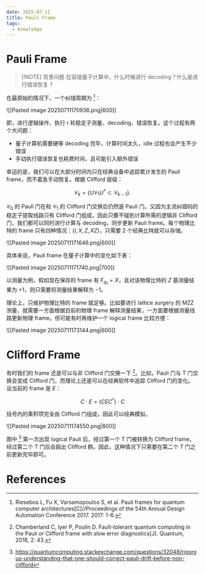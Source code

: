 ```yaml
---
date: 2025-07-11
title: Pauli Frame
tags:
  - knowledge
---
```


# Pauli Frame

> [!NOTE] 背景问题
> 在容错量子计算中，什么时候进行 decoding？什么是进行错误恢复？

在最原始的情况下，一个纠错周期为 [^1]：

![[Pasted image 20250711170936.png|600]]

即，进行逻辑操作、执行 r 轮稳定子测量、decoding、错误恢复。这个过程有两个大问题：

- 量子计算机需要硬等 decoding 完毕，计算时间太久，idle 过程也会产生不少错误
- 手动执行错误恢复也耗费时间，且可能引入额外错误

幸运的是，我们可以在大部分时间内只在经典设备中追踪累计发生的 Pauli frame，而不着急手动恢复。根据 Clifford 层级：

$$
\mathcal{C}_{k} = \{ U\mathcal{C}_{1}U^{\dagger}\subset \mathcal{C}_{k-1}\}.
$$

$\mathcal{C}_{0}$ 的 Pauli 门在和 $\mathcal{C}_{1}$ 的 Clifford 门交换后仍然是 Pauli 门。又因为主流纠错码的稳定子提取线路只有 Clifford 门组成，因此只要不碰到计算所需的逻辑非 Clifford 门，我们都可以同时进行计算与 decoding，同步更新 Pauli frame。每个物理比特的 frame 只有四种情况：$\{I, X, Z, XZ\}$，只需要 2 个经典比特就可以存储。

![[Pasted image 20250711171646.png|600]]

具体来说，Pauli frame 在量子计算中的变化如下表：

![[Pasted image 20250711171740.png|700]]

以测量为例，假如现在保存的 frame 有 $F_{q_{1}}=X$，且对该物理比特的 $Z$ 基测量结果为 $+1$，则只需要将测量结果解释为 $-1$。

理论上，只维护物理比特的 frame 就足够。比如要进行 lattice surgery 的 MZZ 测量，就需要一方面根据目前的物理 frame 解释测量结果，一方面要根据测量线路更新物理 frame。但可能有时再维护一个 logical frame 比较方便：

![[Pasted image 20250711173144.png|600]]

# Clifford Frame

有时我们的 frame 还是可以与非 Clifford 门交换一下 [^2]。比如，Pauli 门与 T 门交换会变成 Clifford 门，而理论上还是可以在经典软件中追踪 Clifford 门的变化。设当前的 frame 是 $E$：

$$
C \cdot E = (CEC^{\dagger})\cdot C
$$

括号内的乘积项完全由 Clifford 门组成，因此可以经典模拟。

![[Pasted image 20250711174550.png|800]]

图中 [^3] 第一次出现 logical Pauli 后，经过第一个 T 门被转换为 Clifford frame，经过第二个 T 门后会超出 Clifford 群。因此，这种情况下只需要在第二个 T 门之前更新完毕即可。

# References

[^1]: Riesebos L, Fu X, Varsamopoulos S, et al. Pauli frames for quantum computer architectures[C]//Proceedings of the 54th Annual Design Automation Conference 2017. 2017: 1-6.
[^2]: Chamberland C, Iyer P, Poulin D. Fault-tolerant quantum computing in the Pauli or Clifford frame with slow error diagnostics[J]. Quantum, 2018, 2: 43.
[^3]: https://quantumcomputing.stackexchange.com/questions/32048/rigorous-understanding-that-one-should-correct-pauli-drift-before-non-clifford
